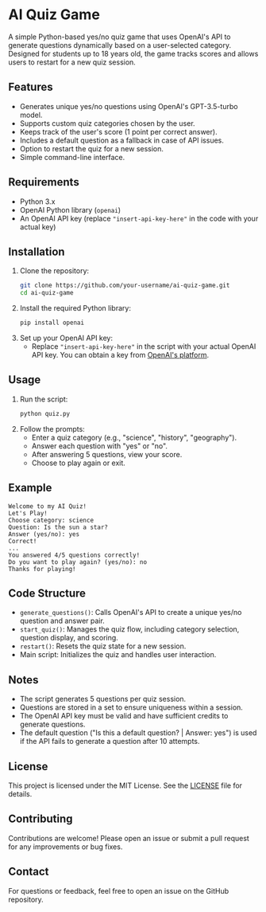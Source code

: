 # AI Quiz Game

A simple Python-based yes/no quiz game that uses OpenAI's API to generate questions dynamically based on a user-selected category. Designed for students up to 18 years old, the game tracks scores and allows users to restart for a new quiz session.

## Features
- Generates unique yes/no questions using OpenAI's GPT-3.5-turbo model.
- Supports custom quiz categories chosen by the user.
- Keeps track of the user's score (1 point per correct answer).
- Includes a default question as a fallback in case of API issues.
- Option to restart the quiz for a new session.
- Simple command-line interface.

## Requirements
- Python 3.x
- OpenAI Python library (`openai`)
- An OpenAI API key (replace `"insert-api-key-here"` in the code with your actual key)

## Installation
1. Clone the repository:
   ```bash
   git clone https://github.com/your-username/ai-quiz-game.git
   cd ai-quiz-game
   ```
2. Install the required Python library:
   ```bash
   pip install openai
   ```
3. Set up your OpenAI API key:
   - Replace `"insert-api-key-here"` in the script with your actual OpenAI API key. You can obtain a key from [OpenAI's platform](https://platform.openai.com/).

## Usage
1. Run the script:
   ```bash
   python quiz.py
   ```
2. Follow the prompts:
   - Enter a quiz category (e.g., "science", "history", "geography").
   - Answer each question with "yes" or "no".
   - After answering 5 questions, view your score.
   - Choose to play again or exit.

## Example
```
Welcome to my AI Quiz!
Let's Play!
Choose category: science
Question: Is the sun a star?
Answer (yes/no): yes
Correct!
...
You answered 4/5 questions correctly!
Do you want to play again? (yes/no): no
Thanks for playing!
```

## Code Structure
- `generate_questions()`: Calls OpenAI's API to create a unique yes/no question and answer pair.
- `start_quiz()`: Manages the quiz flow, including category selection, question display, and scoring.
- `restart()`: Resets the quiz state for a new session.
- Main script: Initializes the quiz and handles user interaction.

## Notes
- The script generates 5 questions per quiz session.
- Questions are stored in a set to ensure uniqueness within a session.
- The OpenAI API key must be valid and have sufficient credits to generate questions.
- The default question ("Is this a default question? | Answer: yes") is used if the API fails to generate a question after 10 attempts.

## License
This project is licensed under the MIT License. See the [LICENSE](LICENSE) file for details.

## Contributing
Contributions are welcome! Please open an issue or submit a pull request for any improvements or bug fixes.

## Contact
For questions or feedback, feel free to open an issue on the GitHub repository.